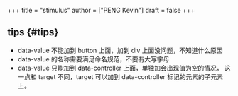 +++
title = "stimulus"
author = ["PENG Kevin"]
draft = false
+++

## tips {#tips}

-   data-value 不能加到 button 上面，加到 div 上面没问题，不知道什么原因
-   data-value 的名称需要满足命名规范，不要有大写字母
-   data-value 只能加到 data-controller 上面，单独加会出现值为空的情况，
    这一点和 target 不同，target 可以加到 data-controller 标记的元素的子元素上。
